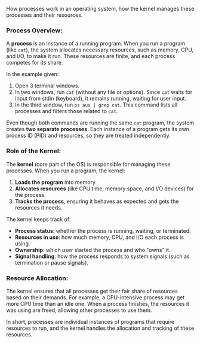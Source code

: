 How processes work in an operating system, how the kernel manages these processes and their resources.

### Process Overview:
A **process** is an instance of a running program. When you run a program (like `cat`), the system allocates necessary resources, such as memory, CPU, and I/O, to make it run. These resources are finite, and each process competes for its share.

In the example given:
1. Open 3 terminal windows.
2. In two windows, run `cat` (without any file or options). Since `cat` waits for input from stdin (keyboard), it remains running, waiting for user input.
3. In the third window, run `ps aux | grep cat`. This command lists all processes and filters those related to `cat`.

Even though both commands are running the same `cat` program, the system creates **two separate processes**. Each instance of a program gets its own process ID (PID) and resources, so they are treated independently.

### Role of the Kernel:
The **kernel** (core part of the OS) is responsible for managing these processes. When you run a program, the kernel:
1. **Loads the program** into memory.
2. **Allocates resources** (like CPU time, memory space, and I/O devices) for the process.
3. **Tracks the process**, ensuring it behaves as expected and gets the resources it needs.

The kernel keeps track of:
- **Process status**: whether the process is running, waiting, or terminated.
- **Resources in use**: how much memory, CPU, and I/O each process is using.
- **Ownership**: which user started the process and who "owns" it.
- **Signal handling**: how the process responds to system signals (such as termination or pause signals).

### Resource Allocation:
The kernel ensures that all processes get their fair share of resources based on their demands. For example, a CPU-intensive process may get more CPU time than an idle one. When a process finishes, the resources it was using are freed, allowing other processes to use them.

In short, processes are individual instances of programs that require resources to run, and the kernel handles the allocation and tracking of these resources.
